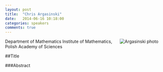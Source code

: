 ```yaml
---
layout: post
title:  "Chris Argasinski"
date:   2014-06-16 10:18:00
categories: speakers
comments: true
---
```


<footer class="entry-meta">
<img src="{{ site.url }}/images/argasinski.jpg" alt="Argasinski photo" align="right">
<span class="author vcard" itemprop="author" itemscope itemtype="http://schema.org/Person"></a></span></span>
</footer>


Department of Mathematics
Institute of Mathematics, Polish Academy of Sciences

##Title

###Abstract